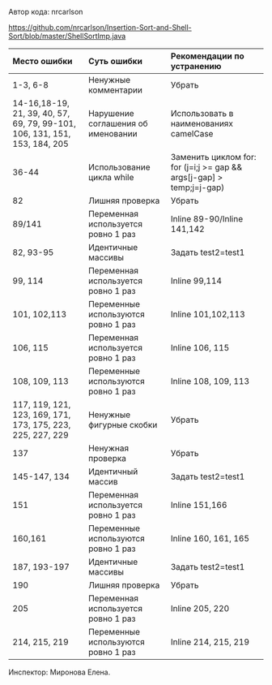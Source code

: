 Автор кода: nrcarlson


https://github.com/nrcarlson/Insertion-Sort-and-Shell-Sort/blob/master/ShellSortImp.java

|Место ошибки|Суть ошибки|Рекомендации по устранению|
|:-|:-|:-|
|1-3, 6-8|Ненужные комментарии|Убрать|
|14-16,18-19, 21, 39, 40, 57, 69, 79, 99-101, 106, 131, 151, 153, 184, 205|Нарушение соглашения об именовании|Использовать в наименованиях camelCase|
|36-44|Использование цикла while |Заменить циклом for: for (j=i;j >= gap && args[j-gap] > temp;j=j-gap)|
|82|Лишняя проверка|Убрать|
|89/141|Переменная используется ровно 1 раз|Inline 89-90/Inline 141,142|
|82, 93-95|Идентичные массивы|Задать test2=test1|
|99, 114|Переменная используется ровно 1 раз|Inline 99,114|
|101, 102,113|Переменные используются ровно 1 раз|Inline 101,102,113|
|106, 115|Переменная используется ровно 1 раз|Inline 106, 115|
|108, 109, 113|Переменные используются ровно 1 раз|Inline 108, 109, 113|
|117, 119, 121, 123, 169, 171, 173, 175, 223, 225, 227, 229|Ненужные фигурные скобки|Убрать|
|137|Ненужная проверка|Убрать|
|145-147, 134|Идентичный массив|Задать test2=test1|
|151|Переменная используется ровно 1 раз|Inline 151,166|
|160,161|Переменные используются ровно 1 раз|Inline 160, 161, 165|
|187, 193-197|Идентичные массивы|Задать test2=test1|
|190|Лишняя проверка|Убрать|
|205|Переменная используется ровно 1 раз|Inline 205, 220|
|214, 215, 219|Переменные используются ровно 1 раз|Inline 214, 215, 219|

Инспектор: Миронова Елена.
